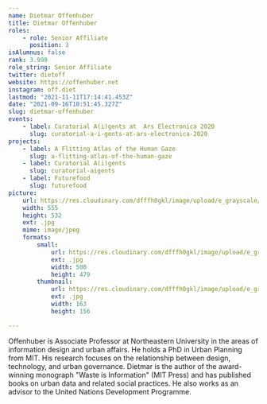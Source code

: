 ```yaml
---
name: Dietmar Offenhuber
title: Dietmar Offenhuber
roles:
    - role: Senior Affiliate
      position: 3
isAlumnus: false
rank: 3.999
role_string: Senior Affiliate
twitter: dietoff
website: https://offenhuber.net
instagram: off.diet
lastmod: "2021-11-11T17:14:41.453Z"
date: "2021-09-16T10:51:45.327Z"
slug: dietmar-offenhuber
events:
    - label: Curatorial A(i)gents at  Ars Electronica 2020
      slug: curatorial-a-i-gents-at-ars-electronica-2020
projects:
    - label: A Flitting Atlas of the Human Gaze
      slug: a-flitting-atlas-of-the-human-gaze
    - label: Curatorial A(i)gents
      slug: curatorial-aigents
    - label: Futurefood
      slug: futurefood
picture:
    url: https://res.cloudinary.com/dfffh0gkl/image/upload/e_grayscale/v1634898422/dietmar_ddec27646c.jpg
    width: 555
    height: 532
    ext: .jpg
    mime: image/jpeg
    formats:
        small:
            url: https://res.cloudinary.com/dfffh0gkl/image/upload/e_grayscale/v1634898423/small_dietmar_ddec27646c.jpg
            ext: .jpg
            width: 500
            height: 479
        thumbnail:
            url: https://res.cloudinary.com/dfffh0gkl/image/upload/e_grayscale/v1634898422/thumbnail_dietmar_ddec27646c.jpg
            ext: .jpg
            width: 163
            height: 156

---
```

Offenhuber is Associate Professor at Northeastern University in the areas of information design and urban affairs. He holds a PhD in Urban Planning from MIT. His research focuses on the relationship between design, technology, and urban governance. Dietmar is the author of the award-winning monograph "Waste is Information" (MIT Press) and has published books on urban data and related social practices. He also works as an advisor to the United Nations Development Programme.